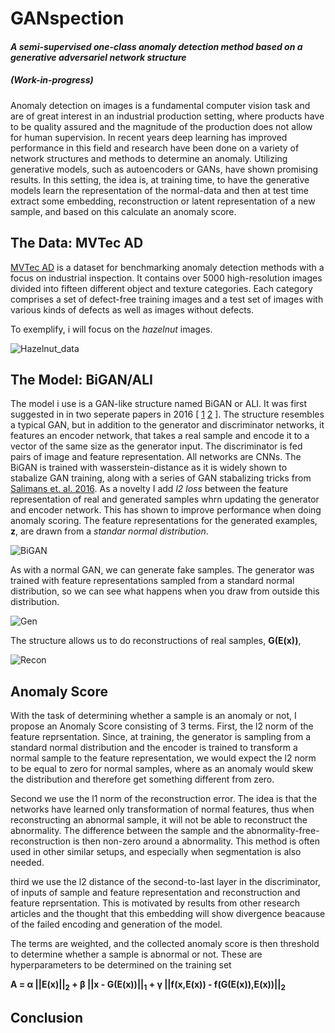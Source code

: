 # GANspection
#### *A semi-supervised one-class anomaly detection method based on a generative adversariel network structure*
##### (Work-in-progress)

Anomaly detection on images is a fundamental computer vision task and are of great interest in an industrial production setting, where products have to be quality assured and the magnitude of the production does not allow for human supervision. In recent years deep learning has improved performance in this field and research have been done on a variety of network structures and methods to determine an anomaly.  Utilizing generative models, such as autoencoders or GANs, have shown promising results. In this setting, the idea is, at training time, to have the generative models learn the representation of the normal-data and then at test time extract some embedding, reconstruction or latent representation of a new sample, and based on this calculate an anomaly score.

## The Data: MVTec AD
[MVTec AD](https://www.mvtec.com/company/research/datasets/mvtec-ad) is a dataset for benchmarking anomaly detection methods with a focus on industrial inspection. It contains over 5000 high-resolution images divided into fifteen different object and texture categories. Each category comprises a set of defect-free training images and a test set of images with various kinds of defects as well as images without defects.

To exemplify, i will focus on the *hazelnut* images.

![Hazelnut_data](https://user-images.githubusercontent.com/35339379/129034371-315f038a-b1fe-4543-8753-e1fa59b0e1a0.png)


## The Model: BiGAN/ALI
The model i use is a GAN-like structure named BiGAN or ALI. It was first suggested in in two seperate papers in 2016 [ [1](https://arxiv.org/abs/1605.09782v7) [2](https://arxiv.org/abs/1606.00704) ]. The structure resembles a typical GAN, but in addition to the generator and discriminator networks, it features an encoder network, that takes a real sample and encode it to a vector of the same size as the generator input. The discriminator is fed pairs of image and feature representation. All networks are CNNs. The BiGAN is trained with wasserstein-distance as it is widely shown to stabalize GAN training, along with a series of GAN stabalizing tricks from [Salimans et. al. 2016](https://arxiv.org/abs/1606.03498). As a novelty I add *l2 loss* between the feature representation of real and generated samples whrn updating the generator and encoder network. This has shown to improve performance when doing anomaly scoring. The feature representations for the generated examples, **z**, are drawn from a *standar normal distribution*.

![BiGAN](https://user-images.githubusercontent.com/35339379/128866480-17861056-13e5-4e81-9909-50f13f6f6649.png)

As with a normal GAN, we can generate fake samples. The generator was trained with feature representations sampled from a standard normal distribution, so we can see what happens when you draw from outside this distribution.

![Gen](https://user-images.githubusercontent.com/35339379/129357397-a80f8c90-3667-4f29-a9e6-8105fc991af9.png)

The structure allows us to do reconstructions of real samples, **G(E(x))**,

![Recon](https://user-images.githubusercontent.com/35339379/129281354-29dd6b47-4c44-4490-8796-b0f7a81d364f.png)

## Anomaly Score
With the task of determining whether a sample is an anomaly or not, I propose an Anomaly Score consisting of 3 terms. First, the l2 norm of the feature reprsentation. Since, at training, the generator is sampling from a standard normal distribution and the encoder is trained to transform a normal sample to the feature representation, we would expect the l2 norm to be equal to zero for normal samples, where as an anomaly would skew the distribution and therefore get something different from zero.
 
 Second we use the l1 norm of the reconstruction error. The idea is that the networks have learned only transformation of normal features, thus when reconstructing an abnormal sample, it will not be able to reconstruct the abnormality. The difference between the sample and the abnormality-free-reconstruction is then non-zero around a abnormality. This method is often used in other similar setups, and especially when segmentation is also needed.
 
 third we use the l2 distance of the second-to-last layer in the discriminator, of inputs of sample and feature representation and reconstruction and feature reprsentation. This is motivated by results from other research articles and the thought that this embedding will show divergence beacause of the failed encoding and generation of the model.
 
The terms are weighted, and the collected anomaly score is then threshold to determine whether a sample is abnormal or not. These are hyperparameters to be determined on the training set

**A = α ||E(x)||<sub>2</sub> + β ||x - G(E(x))||<sub>1</sub> + γ ||f(x,E(x)) - f(G(E(x)),E(x))||<sub>2</sub>**


## Conclusion
